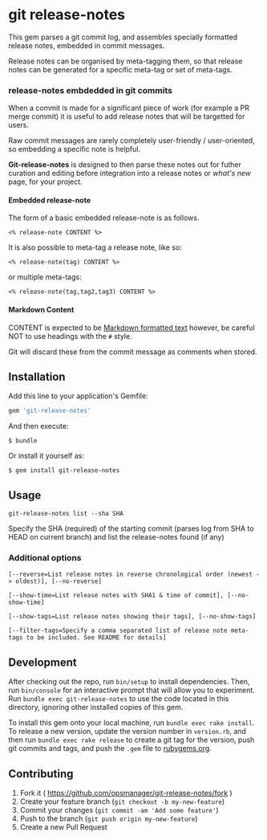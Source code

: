 # git release-notes

This gem parses a git commit log, and assembles specially formatted
release notes, embedded in commit messages.

Release notes can be organised by meta-tagging them, so that release
notes can be generated for a specific meta-tag or set of meta-tags.

### release-notes embdedded in git commits

When a commit is made for a significant piece of work (for example a
PR merge commit) it is useful to add release notes that will be
targetted for users.

Raw commit messages are rarely completely user-friendly / user-oriented, so
embedding a specific note is helpful.

**Git-release-notes** is designed to then parse these notes out for
futher curation and editing before integration into a release notes or
_what's new_ page, for your project.

#### Embedded release-note

The form of a basic embedded release-note is as follows.

    <% release-note CONTENT %>

It is also possible to meta-tag a release note, like so:

    <% release-note(tag) CONTENT %>

or multiple meta-tags:

    <% release-note(tag,tag2,tag3) CONTENT %>

#### Markdown Content

CONTENT is expected to be [Markdown formatted text][markdown-ref]
however, be careful NOT to use headings with the `#` style.

Git will discard these from the commit message as comments when
stored.

## Installation

Add this line to your application's Gemfile:

```ruby
gem 'git-release-notes'
```

And then execute:

    $ bundle

Or install it yourself as:

    $ gem install git-release-notes

## Usage

    git-release-notes list --sha SHA

Specify the SHA (required) of the starting commit (parses log from SHA
to HEAD on current branch) and list the release-notes found (if any)

### Additional options

    [--reverse=List release notes in reverse chronological order (newest -> oldest)], [--no-reverse]

    [--show-time=List release notes with SHA1 & time of commit], [--no-show-time]

    [--show-tags=List release notes showing their tags], [--no-show-tags]

    [--filter-tags=Specify a comma separated list of release note meta-tags to be included. See README for details]

## Development

After checking out the repo, run `bin/setup` to install
dependencies. Then, run `bin/console` for an interactive prompt that
will allow you to experiment. Run `bundle exec git-release-notes` to
use the code located in this directory, ignoring other installed
copies of this gem.

To install this gem onto your local machine, run `bundle exec rake
install`. To release a new version, update the version number in
`version.rb`, and then run `bundle exec rake release` to create a git
tag for the version, push git commits and tags, and push the `.gem`
file to [rubygems.org](https://rubygems.org).

## Contributing

1. Fork it ( https://github.com/opsmanager/git-release-notes/fork )
2. Create your feature branch (`git checkout -b my-new-feature`)
3. Commit your changes (`git commit -am 'Add some feature'`)
4. Push to the branch (`git push origin my-new-feature`)
5. Create a new Pull Request

[markdown-ref]: http://daringfireball.net/projects/markdown/basics
